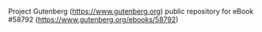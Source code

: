 Project Gutenberg (https://www.gutenberg.org) public repository for
eBook #58792 (https://www.gutenberg.org/ebooks/58792)
